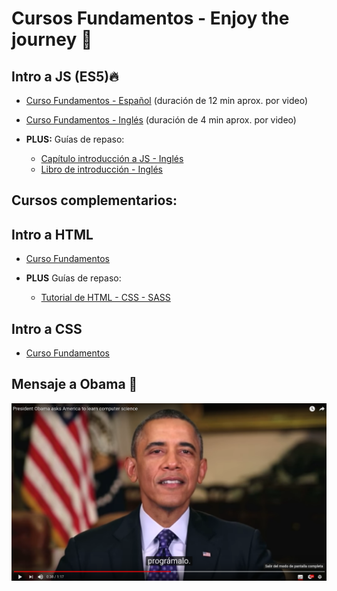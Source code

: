 # Cursos Fundamentos - Enjoy the journey 🎉

## Intro a JS (ES5)🔥
  - [Curso Fundamentos - Español][tuto_JS_1_ESP] (duración de 12 min aprox. por video)
  - [Curso Fundamentos - Inglés][tuto_JS_2_EN] (duración de 4 min aprox. por video)

  - **PLUS:** Guías de repaso:
    - [Capítulo introducción a JS - Inglés][book_JS_1_EN]
    - [Libro de introducción - Inglés][book_JS_2_EN]

## Cursos complementarios:

## Intro a HTML
  - [Curso Fundamentos][tuto_HTML_1_ESP]

  - **PLUS** Guías de repaso:
    - [Tutorial de HTML - CSS - SASS][book_HTML_1_EN]

## Intro a CSS
  - [Curso Fundamentos][tuto_CSS_1_ESP]

## Mensaje a Obama 🙌
[![Every body should learn how to program a computer][obama]][yt_1]

[tuto_HTML_1_ESP]: <https://www.youtube.com/watch?v=cqMfPS8jPys&list=PLhSj3UTs2_yVHt2DgHky_MzzRC58UHE4z>
[book_HTML_1_EN]: <http://marksheet.io/>

[tuto_CSS_1_ESP]: <https://www.youtube.com/watch?v=4CM-wa7abtI&list=PLhSj3UTs2_yU0fGoS1bjpHqky4kCEmTbR&index=11>

[tuto_JS_1_ESP]: <https://www.youtube.com/watch?v=xnWtGNiG2lg&list=PLhSj3UTs2_yVC0iaCGf16glrrfXuiSd0G>
[tuto_JS_2_EN]: <https://www.youtube.com/watch?v=le-URjBhevE&list=PLWKjhJtqVAbk2qRZtWSzCIN38JC_NdhW5>

[book_JS_1_EN]: <https://github.com/getify/You-Dont-Know-JS/blob/master/up%20%26%20going/ch2.md>
[book_JS_2_EN]: <http://eloquentjavascript.net/>

[yt_1]: <https://www.youtube.com/watch?v=6XvmhE1J9PY>
[yt_2]: <https://www.youtube.com/watch?v=sDk1pTDPROI>

[obama]: imgs/obama.png